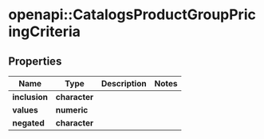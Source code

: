 # openapi::CatalogsProductGroupPricingCriteria


## Properties
Name | Type | Description | Notes
------------ | ------------- | ------------- | -------------
**inclusion** | **character** |  | 
**values** | **numeric** |  | 
**negated** | **character** |  | 



